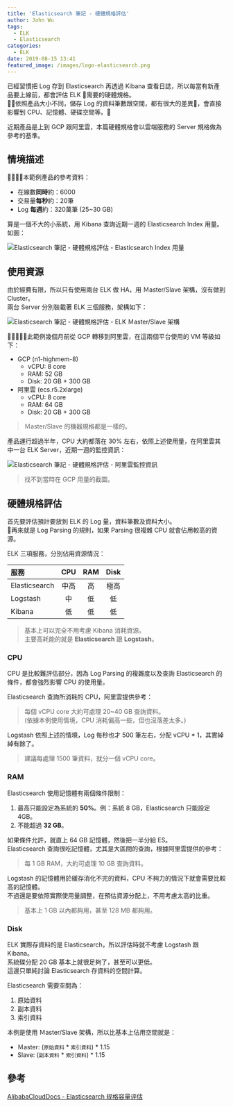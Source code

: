 ```yaml
---
title: 'Elasticsearch 筆記 - 硬體規格評估'
author: John Wu
tags:
  - ELK
  - Elasticsearch
categories:
  - ELK
date: 2019-08-15 13:41
featured_image: /images/logo-elasticsearch.png
---
```


已經習慣把 Log 存到 Elasticsearch 再透過 Kibana 查看日誌，所以每當有新產品要上線前，都會評估 ELK 需要的硬體規格。  
依照產品大小不同，儲存 Log 的資料筆數跟空間，都有很大的差異，會直接影響到 CPU、記憶體、硬碟空間等。  

近期產品是上到 GCP 跟阿里雲，本篇硬體規格會以雲端服務的 Server 規格做為參考的基準。  

<!-- more -->

## 情境描述

本範例產品的參考資料：  

* 在線數**同時**約：6000  
* 交易量**每秒**約：20筆  
* Log **每週**約：320萬筆 (25~30 GB)  

算是一個不大的小系統，用 Kibana 查詢近期一週的 Elasticsearch Index 用量。如圖：  

![Elasticsearch 筆記 - 硬體規格評估 - Elasticsearch Index 用量](/images/434.png)  

## 使用資源  

由於經費有限，所以只有使用兩台 ELK 做 HA，用 Ｍaster/Slave 架構，沒有做到 Cluster。  
兩台 Server 分別裝載著 ELK 三個服務，架構如下：  

![Elasticsearch 筆記 - 硬體規格評估 - ELK Ｍaster/Slave 架構](/images/436.png)  

此範例幾個月前從 GCP 轉移到阿里雲，在這兩個平台使用的 VM 等級如下：  

* GCP (n1-highmem-8)
  * vCPU: 8 core
  * RAM: 52 GB
  * Disk: 20 GB + 300 GB
* 阿里雲 (ecs.r5.2xlarge)
  * vCPU: 8 core
  * RAM: 64 GB
  * Disk: 20 GB + 300 GB

> Ｍaster/Slave 的機器規格都是一樣的。  

產品運行超過半年，CPU 大約都落在 30% 左右，依照上述使用量，在阿里雲其中一台 ELK Server，近期一週的監控資訊：  

![Elasticsearch 筆記 - 硬體規格評估 - 阿里雲監控資訊](/images/435.png)  

> 找不到當時在 GCP 用量的截圖。  

## 硬體規格評估

首先要評估預計要放到 ELK 的 Log 量，資料筆數及資料大小。  
再來就是 Log Parsing 的規則，如果 Parsing 很複雜 CPU 就會佔用較高的資源。  

ELK 三項服務，分別佔用資源情況：  

| 服務 | CPU | RAM | Disk |
|:---|:---:|:---:|:---:|
| Elasticsearch | 中高 | 高 | 極高 |
| Logstash | 中 | 低 | 低 |
| Kibana | 低 | 低 | 低 |

> 基本上可以完全不用考慮 Kibana 消耗資源。  
> 主要高耗能的就是 **Elasticsearch** 跟 **Logstash**。  

### CPU

CPU 是比較難評估部分，因為 Log Parsing 的複雜度以及查詢 Elasticsearch 的條件，都會強烈影響 CPU 的使用量。  

Elasticsearch 查詢所消耗的 CPU，阿里雲提供參考：    
> 每個 vCPU core 大約可處理 20~40 GB 查詢資料。  
> (依據本例使用情境，CPU 消耗偏高一些，但也沒落差太多。)  

Logstash 依照上述的情境，Log 每秒也才 500 筆左右，分配 vCPU * 1，其實綽綽有餘了。  
> 建議每處理 1500 筆資料，就分一個 vCPU core。  

### RAM

Elasticsearch 使用記憶體有兩個條件限制：  

1. 最高只能設定為系統的 **50%**。例：系統 8 GB，Elasticsearch 只能設定 4GB。  
2. 不能超過 **32 GB**。  

如果條件允許，就直上 64 GB 記憶體，然後把一半分給 ES。  
Elasticsearch 查詢很吃記憶體，尤其是大區間的查詢，根據阿里雲提供的參考：  
> 每 1 GB RAM，大約可處理 10 GB 查詢資料。  

Logstash 的記憶體用於緩存消化不完的資料，CPU 不夠力的情況下就會需要比較高的記憶體。  
不過還是要依照實際使用量調整，在預估資源分配上，不用考慮太高的比重。  
> 基本上 1 GB 以內都夠用，甚至 128 MB 都夠用。  

### Disk

ELK 實際存資料的是 Elasticsearch，所以評估時就不考慮 Logstash 跟 Kibana。  
系統碟分配 20 GB 基本上就很足夠了，甚至可以更低。  
這邊只單純討論 Elasticsearch 存資料的空間計算。  

Elasticsearch 需要空間為：  
1. 原始資料  
2. 副本資料  
3. 索引資料  

本例是使用 Ｍaster/Slave 架構，所以比基本上佔用空間就是：

* Ｍaster: 
  (`原始資料` * `索引資料`) * 1.15 
* Slave: 
  (`副本資料` * `索引資料`) * 1.15 

## 參考

[AlibabaCloudDocs - Elasticsearch 规格容量评估](https://github.com/AlibabaCloudDocs/elasticsearch/blob/master/cn.zh-CN/快速入门/规格容量评估.md)